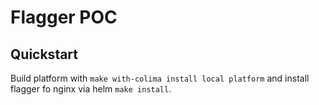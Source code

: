 # Flagger POC

## Quickstart

Build platform with `make with-colima install local platform` and install 
flagger fo nginx via helm `make install`.
